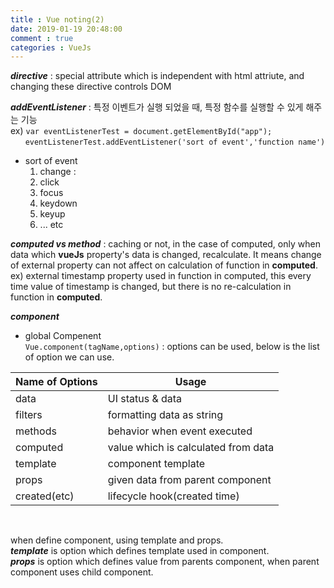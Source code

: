 ```yaml
---
title : Vue noting(2)
date: 2019-01-19 20:48:00
comment : true
categories : VueJs 
---
```


***directive*** : special attribute which is independent with html attriute, and changing these directive controls DOM

***addEventListener*** : 특정 이벤트가 실행 되었을 때, 특정 함수를 실행할 수 있게 해주는 기능 <br>
ex) `var eventListenerTest = document.getElementById("app");` <br>
   &nbsp;&nbsp;&nbsp;&nbsp;&nbsp; `eventListenerTest.addEventListener('sort of event','function name')`

- sort of event<br>
    1. change : 
    2. click
    3. focus
    4. keydown
    5. keyup
    6. ... etc

***computed vs method*** :
caching or not, in the case of computed, only when data which **vueJs** property's data is changed, recalculate. It means change of external property can not affect on calculation of function in **computed**.<br>
ex) external timestamp property used in function in computed, this every time value of timestamp is changed, but there is no re-calculation in function in **computed**.

***component***<br>
- global Compenent<br>
`Vue.component(tagName,options)` : options can be used, below is the list of option we can use.

   
| Name of Options |                  Usage                |
|-----------------|---------------------------------------|
| data            |  UI status & data                     |
| filters         |  formatting data as string            |
| methods         |  behavior when event executed         |
| computed        |  value which is calculated from data  |
| template        |  component template                   |
| props           |  given data from parent component     |
| created(etc)    |  lifecycle hook(created time)         |<br>
<br>

when define component, using template and props.<br>
***template*** is option which defines template used in component.<br>
***props*** is option which defines value from parents component, when parent component uses child component.
